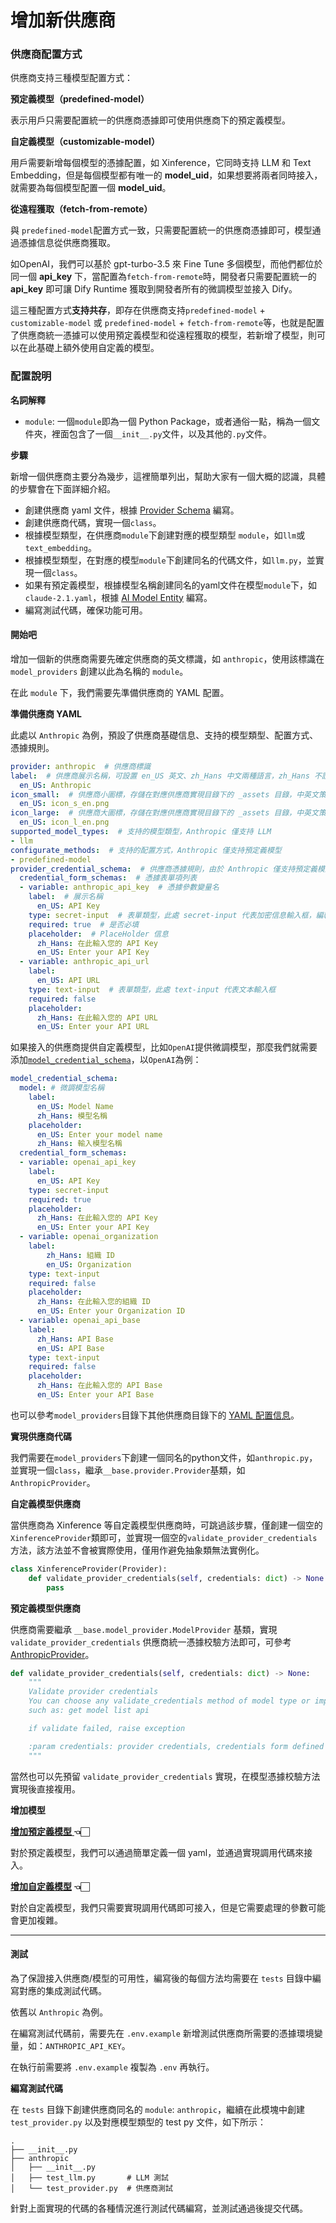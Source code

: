 # 增加新供應商

### 供應商配置方式

供應商支持三種模型配置方式：

**預定義模型（predefined-model）**

表示用戶只需要配置統一的供應商憑據即可使用供應商下的預定義模型。

**自定義模型（customizable-model）**

用戶需要新增每個模型的憑據配置，如 Xinference，它同時支持 LLM 和 Text Embedding，但是每個模型都有唯一的 **model\_uid**，如果想要將兩者同時接入，就需要為每個模型配置一個 **model\_uid**。

**從遠程獲取（fetch-from-remote）**

與 `predefined-model`配置方式一致，只需要配置統一的供應商憑據即可，模型通過憑據信息從供應商獲取。

如OpenAI，我們可以基於 gpt-turbo-3.5 來 Fine Tune 多個模型，而他們都位於同一個 **api\_key** 下，當配置為`fetch-from-remote`時，開發者只需要配置統一的 **api\_key** 即可讓 Dify Runtime 獲取到開發者所有的微調模型並接入 Dify。

這三種配置方式**支持共存**，即存在供應商支持`predefined-model` + `customizable-model` 或 `predefined-model` + `fetch-from-remote`等，也就是配置了供應商統一憑據可以使用預定義模型和從遠程獲取的模型，若新增了模型，則可以在此基礎上額外使用自定義的模型。

### 配置說明

**名詞解釋**

* `module`: 一個`module`即為一個 Python Package，或者通俗一點，稱為一個文件夾，裡面包含了一個`__init__.py`文件，以及其他的`.py`文件。

**步驟**

新增一個供應商主要分為幾步，這裡簡單列出，幫助大家有一個大概的認識，具體的步驟會在下面詳細介紹。

* 創建供應商 yaml 文件，根據 [Provider Schema](https://github.com/langgenius/dify/blob/main/api/core/model\_runtime/docs/zh\_Hans/schema.md) 編寫。
* 創建供應商代碼，實現一個`class`。
* 根據模型類型，在供應商`module`下創建對應的模型類型 `module`，如`llm`或`text_embedding`。
* 根據模型類型，在對應的模型`module`下創建同名的代碼文件，如`llm.py`，並實現一個`class`。
* 如果有預定義模型，根據模型名稱創建同名的yaml文件在模型`module`下，如`claude-2.1.yaml`，根據 [AI Model Entity](https://github.com/langgenius/dify/blob/main/api/core/model\_runtime/docs/zh\_Hans/schema.md#aimodelentity) 編寫。
* 編寫測試代碼，確保功能可用。

#### 開始吧

增加一個新的供應商需要先確定供應商的英文標識，如 `anthropic`，使用該標識在 `model_providers` 創建以此為名稱的 `module`。

在此 `module` 下，我們需要先準備供應商的 YAML 配置。

**準備供應商 YAML**

此處以 `Anthropic` 為例，預設了供應商基礎信息、支持的模型類型、配置方式、憑據規則。

```YAML
provider: anthropic  # 供應商標識
label:  # 供應商展示名稱，可設置 en_US 英文、zh_Hans 中文兩種語言，zh_Hans 不設置將默認使用 en_US。
  en_US: Anthropic
icon_small:  # 供應商小圖標，存儲在對應供應商實現目錄下的 _assets 目錄，中英文策略同 label
  en_US: icon_s_en.png
icon_large:  # 供應商大圖標，存儲在對應供應商實現目錄下的 _assets 目錄，中英文策略同 label
  en_US: icon_l_en.png
supported_model_types:  # 支持的模型類型，Anthropic 僅支持 LLM
- llm
configurate_methods:  # 支持的配置方式，Anthropic 僅支持預定義模型
- predefined-model
provider_credential_schema:  # 供應商憑據規則，由於 Anthropic 僅支持預定義模型，則需要定義統一供應商憑據規則
  credential_form_schemas:  # 憑據表單項列表
  - variable: anthropic_api_key  # 憑據參數變量名
    label:  # 展示名稱
      en_US: API Key
    type: secret-input  # 表單類型，此處 secret-input 代表加密信息輸入框，編輯時只展示屏蔽後的信息。
    required: true  # 是否必填
    placeholder:  # PlaceHolder 信息
      zh_Hans: 在此輸入您的 API Key
      en_US: Enter your API Key
  - variable: anthropic_api_url
    label:
      en_US: API URL
    type: text-input  # 表單類型，此處 text-input 代表文本輸入框
    required: false
    placeholder:
      zh_Hans: 在此輸入您的 API URL
      en_US: Enter your API URL
```

如果接入的供應商提供自定義模型，比如`OpenAI`提供微調模型，那麼我們就需要添加[`model_credential_schema`](https://github.com/langgenius/dify/blob/main/api/core/model\_runtime/docs/zh\_Hans/schema.md)，以`OpenAI`為例：

```yaml
model_credential_schema:
  model: # 微調模型名稱
    label:
      en_US: Model Name
      zh_Hans: 模型名稱
    placeholder:
      en_US: Enter your model name
      zh_Hans: 輸入模型名稱
  credential_form_schemas:
  - variable: openai_api_key
    label:
      en_US: API Key
    type: secret-input
    required: true
    placeholder:
      zh_Hans: 在此輸入您的 API Key
      en_US: Enter your API Key
  - variable: openai_organization
    label:
        zh_Hans: 組織 ID
        en_US: Organization
    type: text-input
    required: false
    placeholder:
      zh_Hans: 在此輸入您的組織 ID
      en_US: Enter your Organization ID
  - variable: openai_api_base
    label:
      zh_Hans: API Base
      en_US: API Base
    type: text-input
    required: false
    placeholder:
      zh_Hans: 在此輸入您的 API Base
      en_US: Enter your API Base
```

也可以參考`model_providers`目錄下其他供應商目錄下的 [YAML 配置信息](https://github.com/langgenius/dify/blob/main/api/core/model\_runtime/docs/zh\_Hans/schema.md)。

**實現供應商代碼**

我們需要在`model_providers`下創建一個同名的python文件，如`anthropic.py`，並實現一個`class`，繼承`__base.provider.Provider`基類，如`AnthropicProvider`。

**自定義模型供應商**

當供應商為 Xinference 等自定義模型供應商時，可跳過該步驟，僅創建一個空的`XinferenceProvider`類即可，並實現一個空的`validate_provider_credentials`方法，該方法並不會被實際使用，僅用作避免抽象類無法實例化。

```python
class XinferenceProvider(Provider):
    def validate_provider_credentials(self, credentials: dict) -> None:
        pass
```

**預定義模型供應商**

供應商需要繼承 `__base.model_provider.ModelProvider` 基類，實現 `validate_provider_credentials` 供應商統一憑據校驗方法即可，可參考 [AnthropicProvider](https://github.com/langgenius/dify/blob/main/api/core/model\_runtime/model\_providers/anthropic/anthropic.py)。

```python
def validate_provider_credentials(self, credentials: dict) -> None:
    """
    Validate provider credentials
    You can choose any validate_credentials method of model type or implement validate method by yourself,
    such as: get model list api

    if validate failed, raise exception

    :param credentials: provider credentials, credentials form defined in `provider_credential_schema`.
    """
```

當然也可以先預留 `validate_provider_credentials` 實現，在模型憑據校驗方法實現後直接複用。

**增加模型**

[**增加預定義模型** ](https://docs.dify.ai/v/zh-hans/guides/model-configuration/predefined-model)**👈🏻**

對於預定義模型，我們可以通過簡單定義一個 yaml，並通過實現調用代碼來接入。

[**增加自定義模型**](https://docs.dify.ai/v/zh-hans/guides/model-configuration/customizable-model) **👈🏻**

對於自定義模型，我們只需要實現調用代碼即可接入，但是它需要處理的參數可能會更加複雜。

***

#### 測試

為了保證接入供應商/模型的可用性，編寫後的每個方法均需要在 `tests` 目錄中編寫對應的集成測試代碼。

依舊以 `Anthropic` 為例。

在編寫測試代碼前，需要先在 `.env.example` 新增測試供應商所需要的憑據環境變量，如：`ANTHROPIC_API_KEY`。

在執行前需要將 `.env.example` 複製為 `.env` 再執行。

**編寫測試代碼**

在 `tests` 目錄下創建供應商同名的 `module`: `anthropic`，繼續在此模塊中創建 `test_provider.py` 以及對應模型類型的 test py 文件，如下所示：

```shell
.
├── __init__.py
├── anthropic
│   ├── __init__.py
│   ├── test_llm.py       # LLM 測試
│   └── test_provider.py  # 供應商測試
```

針對上面實現的代碼的各種情況進行測試代碼編寫，並測試通過後提交代碼。
